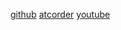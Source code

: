[github](https://github.com/E869120/kyopro-tessoku)
[atcorder](https://atcoder.jp/contests/tessoku-book)
[youtube](https://www.youtube.com/playlist?list=PL3Hpv03CoZ26J0wwIBTQ3Ge5gT9SMCLdQ)


